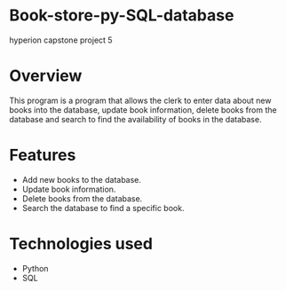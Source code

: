 # Book-store-py-SQL-database
hyperion capstone project 5

# Overview 
This program is a program that allows the clerk to enter data about new books into the database, update book information, delete books from the database and search to find the availability of books in the database.

# Features
- Add new books to the database.
- Update book information.
- Delete books from the database.
- Search the database to find a specific book.

# Technologies used
- Python
- SQL

